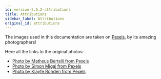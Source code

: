```yaml
---
id: version-2.5.2-attributions
title: Attributions
sidebar_label: Attributions
original_id: attributions
---
```


The images used in this documentation are taken on [Pexels](https://www.pexels.com), by its 
amazing photographers!

Here all the links to the original photos:
- [Photo by Matheus Bertelli from Pexels](https://www.pexels.com/photo/blur-casual-christmas-lights-close-up-573306/?utm_content=attributionCopyText&utm_medium=referral&utm_source=pexels)
- [Photo by Simon Migaj from Pexels](https://www.pexels.com/photo/person-on-a-bridge-near-a-lake-747964/?utm_content=attributionCopyText&utm_medium=referral&utm_source=pexels)
- [Photo by Klayfe Rohden from Pexels](https://www.pexels.com/photo/baked-pies-and-breads-873653/?utm_content=attributionCopyText&utm_medium=referral&utm_source=pexels)
